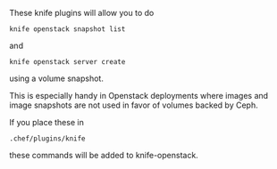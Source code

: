 These knife plugins will allow you to do

```knife openstack snapshot list```

and

```knife openstack server create```

using a volume snapshot.

This is especially handy in Openstack deployments where images and image snapshots are not used in favor of volumes backed by Ceph.

If you place these in

```.chef/plugins/knife```

these commands will be added to knife-openstack.

